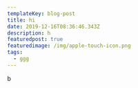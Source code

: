 ```yaml
---
templateKey: blog-post
title: hi
date: 2019-12-16T08:36:46.343Z
description: h
featuredpost: true
featuredimage: /img/apple-touch-icon.png
tags:
  - ggg
---
```

b
